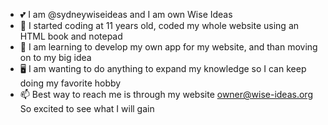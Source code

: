 - :two_hearts: I am @sydneywiseideas and I am own Wise Ideas
- :footprints: I started coding at 11 years old, coded my whole website using an HTML book and notepad
- :crescent_moon: I am learning to develop my own app for my website, and than moving on to my big idea
- :desktop_computer: I am wanting to do anything to expand my knowledge so I can keep doing my favorite hobby
- :mailbox: Best way to reach me is through my website owner@wise-ideas.org So excited to see what I will gain

<!---
sydneywiseideas/sydneywiseideas is a ✨ special ✨ repository because its `README.md` (this file) appears on your GitHub profile.
You can click the Preview link to take a look at your changes.
--->
